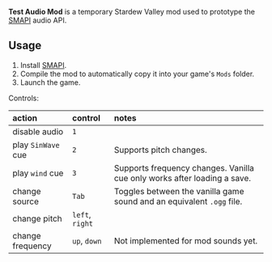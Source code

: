 **Test Audio Mod** is a temporary Stardew Valley mod used to prototype the [SMAPI](https://smapi.io/)
audio API.

## Usage
1. Install [SMAPI](https://smapi.io/).
2. Compile the mod to automatically copy it into your game's `Mods` folder.
3. Launch the game.

Controls:

action             | control         | notes
:----------------- | :-------------- | :----
disable audio      | `1`             |
play `SinWave` cue | `2`             | Supports pitch changes.
play `wind` cue    | `3`             | Supports frequency changes. Vanilla cue only works after loading a save.
change source      | `Tab`           | Toggles between the vanilla game sound and an equivalent `.ogg` file.
change pitch       | `left`, `right` |
change frequency   | `up`, `down`    | Not implemented for mod sounds yet.
